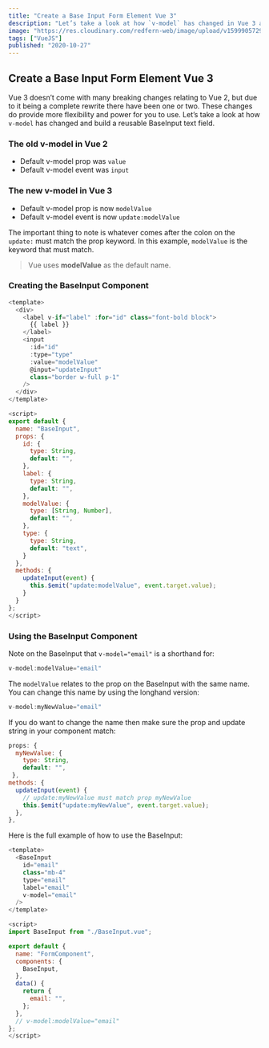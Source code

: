 ```yaml
---
title: "Create a Base Input Form Element Vue 3"
description: "Let’s take a look at how `v-model` has changed in Vue 3 and build a reusable BaseInput text field."
image: "https://res.cloudinary.com/redfern-web/image/upload/v1599905729/redfern-dev/png/vue.png"
tags: ["VueJS"]
published: "2020-10-27"
---
```


## Create a Base Input Form Element Vue 3

Vue 3 doesn’t come with many breaking changes relating to Vue 2, but due to it being a complete rewrite there have been one or two. These changes do provide more flexibility and power for you to use. Let’s take a look at how `v-model` has changed and build a reusable BaseInput text field.

### The old v-model in Vue 2

- Default v-model prop was `value`
- Default v-model event was `input`

### The new v-model in Vue 3

- Default v-model prop is now `modelValue`
- Default v-model event is now `update:modelValue`

The important thing to note is whatever comes after the colon on the `update:` must match the prop keyword. In this example, `modelValue` is the keyword that must match.

> Vue uses **modelValue** as the default name.

### Creating the BaseInput Component

```js
<template>
  <div>
    <label v-if="label" :for="id" class="font-bold block">
      {{ label }}
    </label>
    <input
      :id="id"
      :type="type"
      :value="modelValue"
      @input="updateInput"
      class="border w-full p-1"
    />
  </div>
</template>

<script>
export default {
  name: "BaseInput",
  props: {
    id: {
      type: String,
      default: "",
    },
    label: {
      type: String,
      default: "",
    },
    modelValue: {
      type: [String, Number],
      default: "",
    },
    type: {
      type: String,
      default: "text",
    }
  },
  methods: {
    updateInput(event) {
      this.$emit("update:modelValue", event.target.value);
    }
  }
};
</script>
```

### Using the BaseInput Component

Note on the BaseInput that `v-model="email"` is a shorthand for:

```js
v-model:modelValue="email"
```

The `modelValue` relates to the prop on the BaseInput with the same name. You can change this name by using the longhand version:

```js
v-model:myNewValue="email"
```

If you do want to change the name then make sure the prop and update string in your component match:

```js
props: {
  myNewValue: {
    type: String,
    default: "",
 },
methods: {
  updateInput(event) {
	// update:myNewValue must match prop myNewValue
    this.$emit("update:myNewValue", event.target.value);
  },
},
```

Here is the full example of how to use the BaseInput:

```js
<template>
  <BaseInput
    id="email"
    class="mb-4"
    type="email"
    label="email"
    v-model="email"
  />
</template>

<script>
import BaseInput from "./BaseInput.vue";

export default {
  name: "FormComponent",
  components: {
    BaseInput,
  },
  data() {
    return {
      email: "",
    };
  },
  // v-model:modelValue="email"
};
</script>
```
